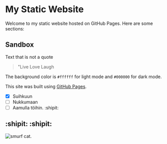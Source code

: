 # My Static Website

Welcome to my static website hosted on GitHub Pages. Here are some sections:

## Sandbox

Text that is not a quote

> "Live Love Laugh

The background color is `#ffffff` for light mode and `#000000` for dark mode.

This site was built using [GitHub Pages](https://pages.github.com/).

- [x] Suihkuun
- [ ] Nukkumaan
- [ ] Aamulla töihin.  :shipit:

## :shipit: :shipit:

![smurf cat.](https://external-preview.redd.it/4ppDuV0vLwQ8ohnv6M1IDxoVJ3_JTM-3OlrQr1vaJQU.jpg?width=640&crop=smart&auto=webp&s=3b4435e777d44c06a4986b49e3e0e5f529cce5d5)
